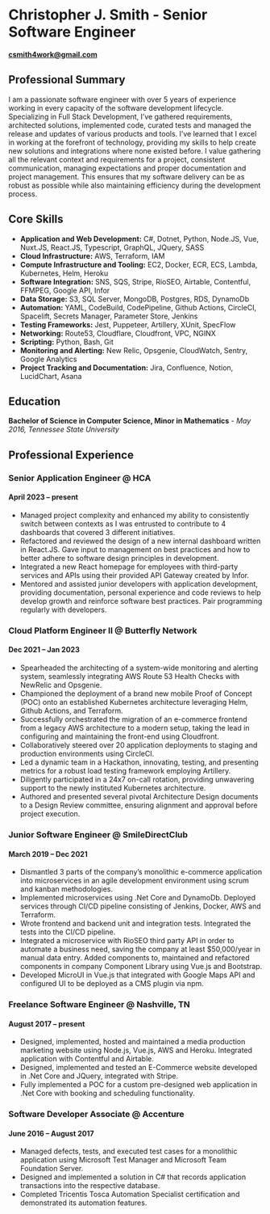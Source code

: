 # **Christopher J. Smith** - Senior Software Engineer

**csmith4work@gmail.com**

## Professional Summary
I am a passionate software engineer with over 5 years of experience working in every capacity of the software development lifecycle. Specializing in Full Stack Development, I’ve gathered requirements, architected solutions, implemented code, curated tests and managed the release and updates of various products and tools. I’ve learned that I excel in working at the forefront of technology, providing my skills to help create new solutions and integrations where none existed before. I value gathering all the relevant context and requirements for a project, consistent communication, managing expectations and proper documentation and project management. This ensures that my software delivery can be as robust as possible while also maintaining efficiency during the development process.

## Core Skills

- **Application and Web Development:** C#, Dotnet, Python, Node.JS, Vue, Nuxt.JS, React.JS, Typescript, GraphQL, JQuery, SASS
- **Cloud Infrastructure:** AWS, Terraform, IAM
- **Compute Infrastructure and Tooling:** EC2, Docker, ECR, ECS, Lambda, Kubernetes, Helm, Heroku
- **Software Integration:** SNS, SQS, Stripe, RioSEO, Airtable, Contentful, FFMPEG, Google API, Infor
- **Data Storage:** S3, SQL Server, MongoDB, Postgres, RDS, DynamoDb
- **Automation:** YAML, CodeBuild, CodePipeline, Github Actions, CircleCI, Spacelift, Secrets Manager, Parameter Store, Jenkins
- **Testing Frameworks:** Jest, Puppeteer, Artillery, XUnit, SpecFlow
- **Networking:** Route53, Cloudflare, Cloudfront, VPC, NGINX
- **Scripting:** Python, Bash, Git
- **Monitoring and Alerting:** New Relic, Opsgenie, CloudWatch, Sentry, Google Analytics
- **Project Tracking and Documentation:** Jira, Confluence, Notion, LucidChart, Asana



## Education

**Bachelor of Science in Computer Science, Minor in Mathematics** *- May 2016,
Tennessee State University*

## Professional Experience

### Senior Application Engineer @ HCA
#### April 2023 – present

- Managed project complexity and enhanced my ability to consistently switch between contexts as I was entrusted to contribute to 4 dashboards that covered 3 different initiatives.
- Refactored and reviewed the design of a new internal dashboard written in React.JS. Gave input to management on best practices and how to better adhere to software design principles in development.
- Integrated a new React homepage for employees with third-party services and APIs using their provided API Gateway created by Infor.
- Mentored and assisted junior developers with application development, providing documentation, personal experience and code reviews to help develop growth and reinforce software best practices. Pair programming regularly with developers.

### Cloud Platform Engineer II @ Butterfly Network
#### Dec 2021 – Jan 2023

- Spearheaded the architecting of a system-wide monitoring and alerting system, seamlessly integrating AWS Route 53 Health Checks with NewRelic and Opsgenie.
- Championed the deployment of a brand new mobile Proof of Concept (POC) onto an established Kubernetes architecture leveraging Helm, Github Actions, and Terraform.
- Successfully orchestrated the migration of an e-commerce frontend from a legacy AWS architecture to a modern setup, taking the lead in configuring and maintaining the front-end using Cloudfront.
- Collaboratively steered over 20 application deployments to staging and production environments using CircleCI.
- Led a dynamic team in a Hackathon, innovating, testing, and presenting metrics for a robust load testing framework employing Artillery.
- Diligently participated in a 24x7 on-call rotation, providing unwavering support to the newly instituted Kubernetes architecture.
- Authored and presented several pivotal Architecture Design documents to a Design Review committee, ensuring alignment and approval before project execution.

### Junior Software Engineer @ SmileDirectClub
#### March 2019 – Dec 2021

- Dismantled 3 parts of the company’s monolithic e-commerce application into microservices in an agile development environment using scrum and kanban methodologies.
- Implemented microservices using .Net Core and DynamoDb. Deployed services through CI/CD pipeline consisting of Jenkins, Docker, AWS and Terraform.
- Wrote frontend and backend unit and integration tests. Integrated the tests into the CI/CD pipeline.
- Integrated a microservice with RioSEO third party API in order to automate a business need, saving the company at least $50,000/year in manual data entry.
Added components to, maintained and refactored components in company Component Library using Vue.js and Bootstrap.
- Developed MicroUI in Vue.js that integrated with Google Maps API and configured UI to be deployed as a CMS plugin via npm.

### Freelance Software Engineer @ Nashville, TN
#### August 2017 – present

- Designed, implemented, hosted and maintained a media production marketing website using Node.js, Vue.js, AWS and Heroku. Integrated application with Contentful and Airtable.
- Designed, implemented and tested an E-Commerce website developed in .Net Core and JQuery, integrated with Stripe.
- Fully implemented a POC for a custom pre-designed web application in .Net Core with booking and scheduling functionality.

### Software Developer Associate @ Accenture
#### June 2016 – August 2017

- Managed defects, tests, and executed test cases for a monolithic application using Microsoft Test Manager and Microsoft Team Foundation Server.
- Designed and implemented a solution in C# that records application transactions into the respective database. 
- Completed Tricentis Tosca Automation Specialist certification and demonstrated its automation features.



